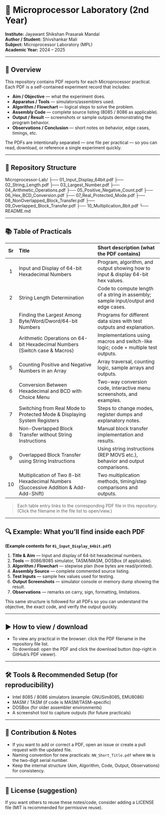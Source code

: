 # 🧠 Microprocessor Laboratory (2nd Year)

**Institute:** Jayawant Shikshan Prasarak Mandal  
**Author / Student:** Shivshankar Mali  
**Subject:** Microprocessor Laboratory (MPL)  
**Academic Year:** 2024 – 2025

---

## 📘 Overview

This repository contains PDF reports for each Microprocessor practical.  
Each PDF is a self-contained experiment record that includes:

- **Aim / Objective** — what the experiment does.  
- **Apparatus / Tools** — simulators/assemblers used.  
- **Algorithm / Flowchart** — logical steps to solve the problem.  
- **Assembly Code** — complete source listing (8085 / 8086 as applicable).  
- **Output / Result** — screenshots or sample outputs demonstrating the program behavior.  
- **Observations / Conclusion** — short notes on behavior, edge cases, timings, etc.

The PDFs are intentionally separated — one file per practical — so you can read, download, or reference a single experiment quickly.

---

## 📁 Repository Structure

Microprocessor-Lab/
├── 01_Input_Display_64bit.pdf
├── 02_String_Length.pdf
├── 03_Largest_Number.pdf
├── 04_Arithmetic_Operations.pdf
├── 05_Positive_Negative_Count.pdf
├── 06_Hex_BCD_Conversion.pdf
├── 07_Real_Protected_Mode.pdf
├── 08_NonOverlapped_Block_Transfer.pdf
├── 09_Overlapped_Block_Transfer.pdf
├── 10_Multiplication_8bit.pdf
└── README.md


---

## 📚 Table of Practicals

| Sr | Title | Short description (what the PDF contains) |
|:--:|:--|:--|
| 1 | Input and Display of 64-bit Hexadecimal Numbers | Program, algorithm, and output showing how to input & display 64-bit hex values. |
| 2 | String Length Determination | Code to compute length of a string in assembly; sample input/output and edge cases. |
| 3 | Finding the Largest Among Byte/Word/Dword/64-bit Numbers | Programs for different data sizes with test outputs and explanation. |
| 4 | Arithmetic Operations on 64-bit Hexadecimal Numbers (Switch case & Macros) | Implementations using macros and switch-like logic; code + multiple test outputs. |
| 5 | Counting Positive and Negative Numbers in an Array | Array traversal, counting logic, sample arrays and outputs. |
| 6 | Conversion Between Hexadecimal and BCD with Choice Menu | Two-way conversion code, interactive menu screenshots, and examples. |
| 7 | Switching from Real Mode to Protected Mode & Displaying System Registers | Steps to change modes, register dumps and explanatory notes. |
| 8 | Non-Overlapped Block Transfer without String Instructions | Manual block transfer implementation and results. |
| 9 | Overlapped Block Transfer using String Instructions | Using string instructions (REP MOVS etc.), behavior and output comparisons. |
| 10 | Multiplication of Two 8-bit Hexadecimal Numbers (Successive Addition & Add-Add-Shift) | Two multiplication methods, timing/step comparisons and outputs. |

> Each table entry links to the corresponding PDF file in this repository. (Click the filename in the file list to open/view.)

---

## 🔍 Example: What you’ll find inside each PDF

**(Example contents for `01_Input_Display_64bit.pdf`)**
1. **Title & Aim** — Input and display of 64-bit hexadecimal numbers.  
2. **Tools** — 8086/8085 simulator, TASM/MASM, DOSBox (if applicable).  
3. **Algorithm / Flowchart** — stepwise plan (how bytes are read/printed).  
4. **Assembly Source** — complete commented source listing.  
5. **Test Inputs** — sample hex values used for testing.  
6. **Output Screenshots** — simulator console or memory dump showing the result.  
7. **Observations** — remarks on carry, sign, formatting, limitations.  

This same structure is followed for all PDFs so you can understand the objective, the exact code, and verify the output quickly.

---

## ▶️ How to view / download

- To view any practical in the browser: click the PDF filename in the repository file list.  
- To download: open the PDF and click the download button (top-right in GitHub’s PDF viewer).

---

## 🛠️ Tools & Recommended Setup (for reproducibility)

- Intel 8085 / 8086 simulators (example: GNUSim8085, EMU8086)  
- MASM / TASM (if code is MASM/TASM-specific)  
- DOSBox (for older assembler environments)  
- A screenshot tool to capture outputs (for future practicals)

---

## 🤝 Contribution & Notes

- If you want to add or correct a PDF, open an issue or create a pull request with the updated file.  
- Naming convention for new practicals: `NN_Short_Title.pdf` where `NN` is the two-digit serial number.  
- Keep the internal structure (Aim, Algorithm, Code, Output, Observations) for consistency.

---

## 📜 License (suggestion)

If you want others to reuse these notes/code, consider adding a LICENSE file (MIT is recommended for permissive reuse).
